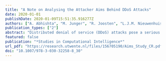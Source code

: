 ```yaml
---
title: "A Note on Analysing the Attacker Aims Behind DDoS Attacks"
date: 2020-01-01
publishDate: 2020-01-09T15:51:35.916277Z
authors: ["A. Abhishta", "M. Junger", "R. Joosten", "L.J.M. Nieuwenhuis"]
publication_types: ["2"]
abstract: "Distributed denial of service (DDoS) attacks pose a serious threat to the availability of online resources. In this paper, we analyse the attacker aims for the use of DDoS attacks. We propose a model that can be used to evaluate news articles for determining probable aims of attackers. Thereafter, we apply this model to evaluate 27 distinct attack events from 2016. We make use of a DDoS specific longitudinal news database to select these attack events. We find the proposed model useful in analysing attack aims. We also find that in some cases attackers might target a web infrastructure just because it is virtually invincible. © Springer Nature Switzerland AG 2020."
featured: false
publication: "*Studies in Computational Intelligence*"
url_pdf: "https://research.utwente.nl/files/156705190/Aims_Study_CR.pdf"
doi: "10.1007/978-3-030-32258-8_30"
---
```


